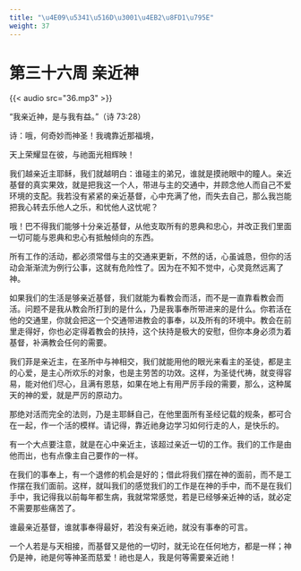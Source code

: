 ```yaml
---
title: "\u4E09\u5341\u516D\u3001\u4EB2\u8FD1\u795E"
weight: 37
---
```


# 第三十六周 亲近神

{{< audio src="36.mp3" >}}


“我亲近神，是与我有益。”（诗 73:28）

诗：哦，何奇妙而神圣！我魂靠近那福境，

天上荣耀显在彼，与祂面光相辉映！

我们越亲近主耶稣，我们就越明白：谁碰主的弟兄，谁就是摸祂眼中的瞳人。亲近基督的真实果效，就是把我这一个人，带进与主的交通中，并顾念他人而自己不爱环境的支配。我若没有紧紧的亲近基督，心中充满了他，而失去自己，那么我岂能把我心转去乐他人之乐，和忧他人这忧呢？

哦！巴不得我们能够十分亲近基督，从他支取所有的恩典和忠心，并改正我们里面一切可能与恩典和忠心有抵触倾向的东西。

所有工作的活动，都必须常借与主的交通来更新，不然的话，心虽诚恳，但你的活动会渐渐流为例行公事，这就有危险性了。因为在不知不觉中，心灵竟然远离了神。

如果我们的生活是够亲近基督，我们就能为看教会而活，而不是一直靠看教会而活。问题不是我从教会所打到的是什么，乃是我事奉所带进来的是什么。你若活在他的交通里，你就会把这一个交通带进教会的事奉，以及所有的环境中。教会在前里走得好，你也必定得着教会的扶持，这个扶持是极大的安慰，但你本身必须为着基督，补满教会任何的需要。

我们菲是亲近主，在圣所中与神相交，我们就能用他的眼光来看主的圣徒，都是主的心爱，是主心所欢乐的对象，也是主劳苦的功效。这样，为圣徒代祷，就变得容易，能对他们尽心，且满有恩慈，如果在地上有用严厉手段的需要，那么，这种属天的神的爱，就是严厉的原动力。

那绝对活而完全的法则，乃是主耶稣自己，在他里面所有圣经记载的规条，都可合在一起，作一个活的模样。请记得，靠近祂身边学习如何行走的人，是快乐的。

有一个大点要注意，就是在心中亲近主，该超过亲近一切的工作。我们的工作是由他而出，也有点像主自己要作的一样。

在我们的事奉上，有一个退修的机会是好的；借此将我们摆在神的面前，而不是工作摆在我们面前。这样，就叫我们的感觉我们的工作是在神的手中，而不是在我们手中，我记得我以前每年都生病，我就常常感觉，若是已经够亲近神的话，就必定不需要那些痛苦了。

谁最亲近基督，谁就事奉得最好，若没有亲近祂，就没有事奉的可言。

一个人若是与天相接，而基督又是他的一切时，就无论在任何地方，都是一样；神仍是神，祂是何等神圣而慈爱！祂也是人，我是何等需要亲近祂！